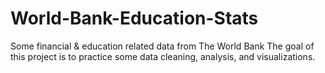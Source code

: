 # World-Bank-Education-Stats
Some financial &amp; education related data from The World Bank
The goal of this project is to practice some data cleaning,
analysis, and visualizations.
